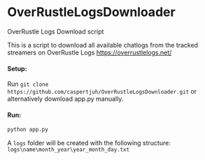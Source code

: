 # OverRustleLogsDownloader
OverRustle Logs Download script

This is a script to download all available chatlogs from the tracked streamers on OverRustle Logs https://overrustlelogs.net/

#### Setup:
Run 
`git clone https://github.com/caspertjuh/OverRustleLogsDownloader.git`
or alternatively download app.py manually.

#### Run:
```bash
python app.py
```
A `logs` folder will be created with the following structure:
`logs\name\month_year\year_month_day.txt`
